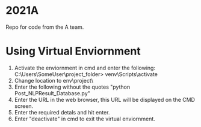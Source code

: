 # 2021A
Repo for code from the A team.
# Using Virtual Enviornment
1. Activate the enviornment in cmd and enter the following: C:\Users\SomeUser\project_folder> venv\Scripts\activate
2. Change location to env\project\
3. Enter the following without the quotes "python Post_NLPResult_Database.py"
4. Enter the URL in the web browser, this URL will be displayed on the CMD screen.
5. Enter the required detals and hit enter.
6. Enter "deactivate" in cmd to exit the virtual enviornment.
